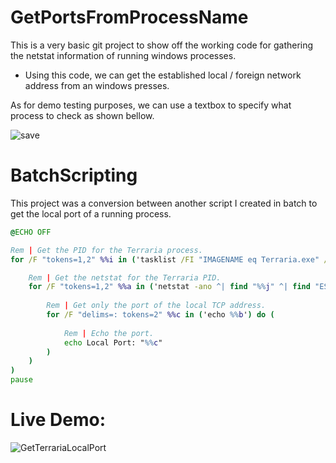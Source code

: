 # GetPortsFromProcessName
This is a very basic git project to show off the working code for gathering the netstat information of running windows processes.
+ Using this code, we can get the established local / foreign network address from an windows presses.

As for demo testing purposes, we can use a textbox to specify what process to check as shown bellow.

![save](https://user-images.githubusercontent.com/33048298/203162823-6d2fb933-1b92-4f13-9c96-613dac2e7cd9.PNG)

# BatchScripting
This project was a conversion between another script I created in batch to get the local port of a running process.
```bat
@ECHO OFF

Rem | Get the PID for the Terraria process.
for /F "tokens=1,2" %%i in ('tasklist /FI "IMAGENAME eq Terraria.exe" /fo table /nh') do (

    Rem | Get the netstat for the Terraria PID.
    for /F "tokens=1,2" %%a in ('netstat -ano ^| find "%%j" ^| find "ESTABLISHED"') do (
	
	    Rem | Get only the port of the local TCP address.
        for /F "delims=: tokens=2" %%c in ('echo %%b') do (
		
		    Rem | Echo the port.
	        echo Local Port: "%%c"
	    )
    )
)
pause
```
# Live Demo:
![GetTerrariaLocalPort](https://user-images.githubusercontent.com/33048298/203161059-ddba6be4-1606-45a7-b60f-298b315b6d34.gif)
